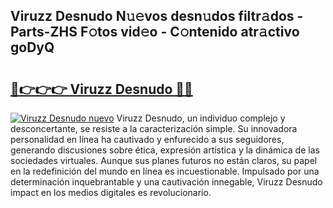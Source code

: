 ## Viruzz Desnudo N𝚞𝚎vos desn𝚞dos filtr𝚊dos - Parts-ZHS F𝚘tos vid𝚎o - C𝚘ntenido atr𝚊ctivo goDyQ

# <h2><a href="http://mb4qtw.tromn.icu/?c=Viruzz+Desnudo">🔗👉👉👉 Viruzz Desnudo 🔗🔗</a></h2>

[![Viruzz Desnudo nuevo](https://i.imgur.com/pEAQMta.gif)](http://mb4qtw.tromn.icu/?c=Viruzz+Desnudo)
Viruzz Desnudo, un individuo complejo y desconcertante, se resiste a la caracterización simple. Su innovadora personalidad en línea ha cautivado y enfurecido a sus seguidores, generando discusiones sobre ética, expresión artística y la dinámica de las sociedades virtuales. Aunque sus planes futuros no están claros, su papel en la redefinición del mundo en línea es incuestionable. Impulsado por una determinación inquebrantable y una cautivación innegable, Viruzz Desnudo impact en los medios digitales es revolucionario.
